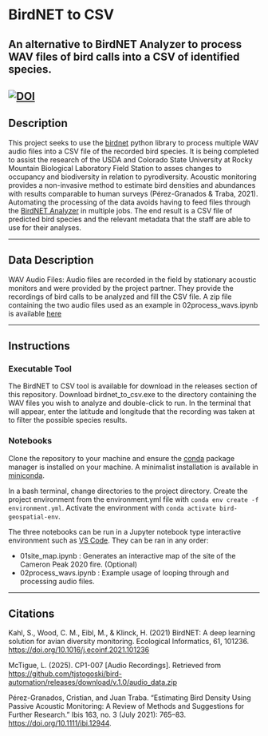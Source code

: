 # BirdNET to CSV

## An alternative to BirdNET Analyzer to process WAV files of bird calls into a CSV of identified species.


[![DOI](https://zenodo.org/badge/976995645.svg)](https://doi.org/10.5281/zenodo.15332056)
---

## Description

This project seeks to use the [birdnet](https://github.com/birdnet-team/birdnet) python library to process multiple WAV audio files into a CSV file of the recorded bird species. It is being completed to assist the research of the USDA and Colorado State University at Rocky Mountain Biological Laboratory Field Station to asses changes to occupancy and biodiversity in relation to pyrodiversity. Acoustic monitoring provides a non-invasive method to estimate bird densities and abundances with results comparable to human surveys (Pérez-Granados & Traba, 2021). Automating the processing of the data avoids having to feed files through the [BirdNET Analyzer](https://github.com/birdnet-team/BirdNET-Analyzer) in multiple jobs. The end result is a CSV file of predicted bird species and the relevant metadata that the staff are able to use for their analyses.

---

## Data Description

WAV Audio Files: Audio files are recorded in the field by stationary acoustic monitors and were provided by the project partner. They provide the recordings of bird calls to be analyzed and fill the CSV file. A zip file containing the two audio files used as an example in 02process_wavs.ipynb is available [here](https://github.com/tjstogoski/bird-automation/releases/download/v.1.0/audio_data.zip)

--- 

## Instructions

### Executable Tool

The BirdNET to CSV tool is available for download in the releases section of this repository. Download birdnet_to_csv.exe to the directory containing the WAV files you wish to analyze and double-click to run. In the terminal that will appear, enter the latitude and longitude that the recording was taken at to filter the possible species results.

### Notebooks

Clone the repository to your machine and ensure the [conda](https://www.anaconda.org/anaconda/conda) package manager is installed on your machine. A minimalist installation is available in [miniconda](https://www.anaconda.com/download/success).

In a bash terminal, change directories to the project directory. Create the project environment from the environment.yml file with ```conda env create -f environment.yml```. Activate the environment with ```conda activate bird-geospatial-env```.

The three notebooks can be run in a Jupyter notebook type interactive environment such as [VS Code](https://code.visualstudio.com/download). They can be ran in any order:

* 01site_map.ipynb : Generates an interactive map of the site of the Cameron Peak 2020 fire. (Optional)
* 02process_wavs.ipynb : Example usage of looping through and processing audio files.

---

## Citations

Kahl, S., Wood, C. M., Eibl, M., & Klinck, H. (2021) BirdNET: A deep learning solution for avian diversity monitoring. Ecological Informatics, 61, 101236. https://doi.org/10.1016/j.ecoinf.2021.101236

McTigue, L. (2025). CP1-007 [Audio Recordings]. Retrieved from https://github.com/tjstogoski/bird-automation/releases/download/v.1.0/audio_data.zip

Pérez-Granados, Cristian, and Juan Traba. “Estimating Bird Density Using Passive Acoustic Monitoring: A Review of Methods and Suggestions for Further Research.” Ibis 163, no. 3 (July 2021): 765–83. https://doi.org/10.1111/ibi.12944.
